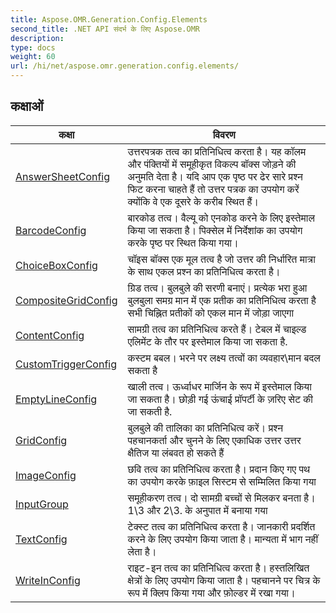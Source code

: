 ```yaml
---
title: Aspose.OMR.Generation.Config.Elements
second_title: .NET API संदर्भ के लिए Aspose.OMR
description: 
type: docs
weight: 60
url: /hi/net/aspose.omr.generation.config.elements/
---
```



## कक्षाओं

| कक्षा | विवरण |
| --- | --- |
| [AnswerSheetConfig](./answersheetconfig/) | उत्तरपत्रक तत्व का प्रतिनिधित्व करता है। यह कॉलम और पंक्तियों में समूहीकृत विकल्प बॉक्स जोड़ने की अनुमति देता है। यदि आप एक पृष्ठ पर ढेर सारे प्रश्न फिट करना चाहते हैं तो उत्तर पत्रक का उपयोग करें क्योंकि वे एक दूसरे के करीब स्थित हैं। |
| [BarcodeConfig](./barcodeconfig/) | बारकोड तत्व। वैल्यू को एनकोड करने के लिए इस्तेमाल किया जा सकता है। पिक्सेल में निर्देशांक का उपयोग करके पृष्ठ पर स्थित किया गया। |
| [ChoiceBoxConfig](./choiceboxconfig/) | चॉइस बॉक्स एक मूल तत्व है जो उत्तर की निर्धारित मात्रा के साथ एकल प्रश्न का प्रतिनिधित्व करता है। |
| [CompositeGridConfig](./compositegridconfig/) | ग्रिड तत्व। बुलबुले की सरणी बनाएं। प्रत्येक भरा हुआ बुलबुला समग्र मान में एक प्रतीक का प्रतिनिधित्व करता है सभी चिह्नित प्रतीकों को एकल मान में जोड़ा जाएगा |
| [ContentConfig](./contentconfig/) | सामग्री तत्व का प्रतिनिधित्व करते हैं। टेबल में चाइल्ड एलिमेंट के तौर पर इस्तेमाल किया जा सकता है. |
| [CustomTriggerConfig](./customtriggerconfig/) | कस्टम बबल। भरने पर लक्ष्य तत्वों का व्यवहार\मान बदल सकता है |
| [EmptyLineConfig](./emptylineconfig/) | खाली तत्व। ऊर्ध्वाधर मार्जिन के रूप में इस्तेमाल किया जा सकता है। छोड़ी गई ऊंचाई प्रॉपर्टी के ज़रिए सेट की जा सकती है. |
| [GridConfig](./gridconfig/) | बुलबुले की तालिका का प्रतिनिधित्व करें। प्रश्न पहचानकर्ता और चुनने के लिए एकाधिक उत्तर उत्तर क्षैतिज या लंबवत हो सकते हैं |
| [ImageConfig](./imageconfig/) | छवि तत्व का प्रतिनिधित्व करता है। प्रदान किए गए पथ का उपयोग करके फ़ाइल सिस्टम से सम्मिलित किया गया |
| [InputGroup](./inputgroup/) | समूहीकरण तत्व। दो सामग्री बच्चों से मिलकर बनता है। 1\3 और 2\3. के अनुपात में बनाया गया |
| [TextConfig](./textconfig/) | टेक्स्ट तत्व का प्रतिनिधित्व करता है। जानकारी प्रदर्शित करने के लिए उपयोग किया जाता है। मान्यता में भाग नहीं लेता है। |
| [WriteInConfig](./writeinconfig/) | राइट-इन तत्व का प्रतिनिधित्व करता है। हस्तलिखित क्षेत्रों के लिए उपयोग किया जाता है। पहचानने पर चित्र के रूप में क्लिप किया गया और फ़ोल्डर में रखा गया। |


